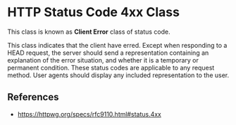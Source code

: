 # HTTP Status Code 4xx Class

This class is known as **Client Error** class of status code.

This class indicates that the client have erred. Except when responding to a HEAD request, the server should send a representation containing an explanation of the error situation, and whether it is a temporary or permanent condition. These status codes are applicable to any request method. User agents should display any included representation to the user.

## References

- https://httpwg.org/specs/rfc9110.html#status.4xx

